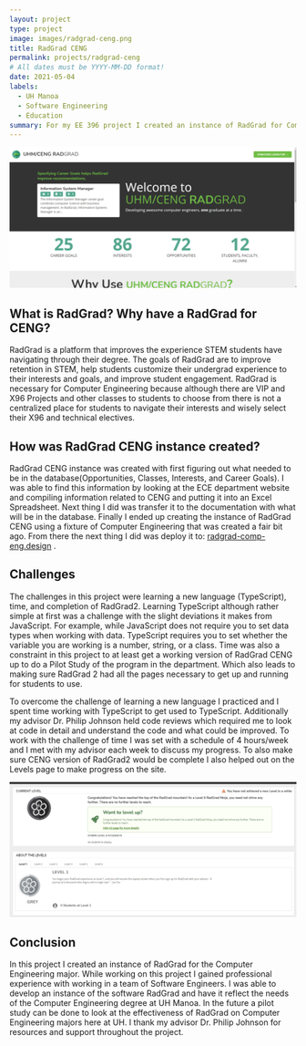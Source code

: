 ```yaml
---
layout: project
type: project
image: images/radgrad-ceng.png
title: RadGrad CENG
permalink: projects/radgrad-ceng
# All dates must be YYYY-MM-DD format!
date: 2021-05-04
labels:
  - UH Manoa
  - Software Engineering
  - Education
summary: For my EE 396 project I created an instance of RadGrad for Computer Engineering major's at UH Manoa.
---
```


<img class="ui image" src="../images/radgrad-ceng.png">

## What is RadGrad? Why have a RadGrad for CENG? 

RadGrad is a platform that improves the experience STEM students have navigating through their degree. The goals of RadGrad are to improve retention in STEM, help students customize their undergrad experience to their interests and goals, and improve student engagement. RadGrad is necessary for Computer Engineering because although there are VIP and X96 Projects and other classes to students to choose from there is not a centralized place for students to navigate their interests and wisely select their X96 and technical electives.  

## How was RadGrad CENG instance created?

RadGrad CENG instance was created with first figuring out what needed to be in the database(Opportunities, Classes, Interests, and Career Goals). I was able to find this information by looking at the ECE department website and compiling information related to CENG and putting it into an Excel Spreadsheet. Next thing I did was transfer it to the documentation with what will be in the database. Finally I ended up creating the instance of RadGrad CENG using a fixture of Computer Engineering that was created a fair bit ago. From there the next thing I did was deploy it to: <a href="radgrad-comp-eng.design">radgrad-comp-eng.design</a> . 

## Challenges 

The challenges in this project were learning a new language (TypeScript), time, and completion of RadGrad2. Learning TypeScript although rather simple at first was a challenge with the slight deviations it makes from JavaScript. For example, while JavaScript does not require you to set data types when working with data. TypeScript requires you to set whether the variable you are working is a number, string, or a class. Time was also a constraint in this project to at least get a working version of RadGrad CENG up to do a Pilot Study of the program in the department. Which also leads to making sure RadGrad 2 had all the pages necessary to get up and running for students to use. 

To overcome the challenge of learning a new language I practiced and I spent time working with TypeScript to get used to TypeScript. Additionally my advisor Dr. Philip Johnson held code reviews which required me to look at code in detail and understand the code and what could be improved. To work with the challenge of time I was set with a schedule of 4 hours/week and I met with my advisor each week to discuss my progress. To also make sure CENG version of RadGrad2 would be complete I also helped out on the Levels page to make progress on the site.

<img class="ui image" src="../images/radgrad-ceng-levels-page.png">



## Conclusion


In this project I created an instance of RadGrad for the Computer Engineering major. While working on this project I gained professional experience with working in a team of Software Engineers. I was able to develop an instance of the software RadGrad and have it reflect the needs of the Computer Engineering degree at UH Manoa. In the future a pilot study can be done to look at the effectiveness of RadGrad on Computer Engineering majors here at UH. I thank my advisor Dr. Philip Johnson for resources and support throughout the project. 


